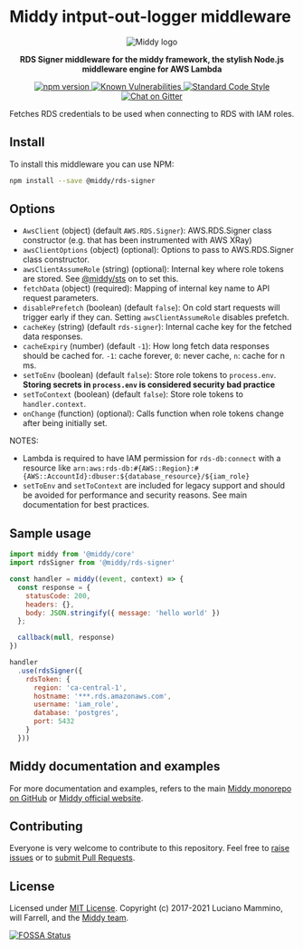 # Middy intput-out-logger middleware

<div align="center">
  <img alt="Middy logo" src="https://raw.githubusercontent.com/middyjs/middy/master/docs/img/middy-logo.png"/>
</div>

<div align="center">
  <p><strong>RDS Signer middleware for the middy framework, the stylish Node.js middleware engine for AWS Lambda</strong></p>
</div>

<div align="center">
<p>
  <a href="http://badge.fury.io/js/%40middy%2Frds-signer">
    <img src="https://badge.fury.io/js/%40middy%2Frds-signer.svg" alt="npm version" style="max-width:100%;">
  </a>
  <a href="https://snyk.io/test/github/middyjs/middy">
    <img src="https://snyk.io/test/github/middyjs/middy/badge.svg" alt="Known Vulnerabilities" data-canonical-src="https://snyk.io/test/github/middyjs/middy" style="max-width:100%;">
  </a>
  <a href="https://standardjs.com/">
    <img src="https://img.shields.io/badge/code_style-standard-brightgreen.svg" alt="Standard Code Style"  style="max-width:100%;">
  </a>
  <a href="https://gitter.im/middyjs/Lobby">
    <img src="https://badges.gitter.im/gitterHQ/gitter.svg" alt="Chat on Gitter"  style="max-width:100%;">
  </a>
</p>
</div>

Fetches RDS credentials to be used when connecting to RDS with IAM roles.

## Install

To install this middleware you can use NPM:

```bash
npm install --save @middy/rds-signer
```


## Options

- `AwsClient` (object) (default `AWS.RDS.Signer`): AWS.RDS.Signer class constructor (e.g. that has been instrumented with AWS XRay)
- `awsClientOptions` (object) (optional): Options to pass to AWS.RDS.Signer class constructor.
- `awsClientAssumeRole` (string) (optional): Internal key where role tokens are stored. See [@middy/sts](/packages/sts/README.md) on to set this.
- `fetchData` (object) (required): Mapping of internal key name to API request parameters.
- `disablePrefetch` (boolean) (default `false`): On cold start requests will trigger early if they can. Setting `awsClientAssumeRole` disables prefetch.
- `cacheKey` (string) (default `rds-signer`): Internal cache key for the fetched data responses.
- `cacheExpiry` (number) (default `-1`): How long fetch data responses should be cached for. `-1`: cache forever, `0`: never cache, `n`: cache for n ms.
- `setToEnv` (boolean) (default `false`): Store role tokens to `process.env`. **Storing secrets in `process.env` is considered security bad practice**
- `setToContext` (boolean) (default `false`): Store role tokens to `handler.context`.
- `onChange` (function) (optional): Calls function when role tokens change after being initially set.

NOTES:
- Lambda is required to have IAM permission for `rds-db:connect` with a resource like `arn:aws:rds-db:#{AWS::Region}:#{AWS::AccountId}:dbuser:${database_resource}/${iam_role}`
- `setToEnv` and `setToContext` are included for legacy support and should be avoided for performance and security reasons. See main documentation for best practices.

## Sample usage

```javascript
import middy from '@middy/core'
import rdsSigner from '@middy/rds-signer'

const handler = middy((event, context) => {
  const response = {
    statusCode: 200,
    headers: {},
    body: JSON.stringify({ message: 'hello world' })
  };

  callback(null, response)
})

handler
  .use(rdsSigner({
    rdsToken: {
      region: 'ca-central-1', 
      hostname: '***.rds.amazonaws.com', 
      username: 'iam_role', 
      database: 'postgres', 
      port: 5432
    }
  }))
```


## Middy documentation and examples

For more documentation and examples, refers to the main [Middy monorepo on GitHub](https://github.com/middyjs/middy) or [Middy official website](https://middy.js.org).


## Contributing

Everyone is very welcome to contribute to this repository. Feel free to [raise issues](https://github.com/middyjs/middy/issues) or to [submit Pull Requests](https://github.com/middyjs/middy/pulls).


## License

Licensed under [MIT License](LICENSE). Copyright (c) 2017-2021 Luciano Mammino, will Farrell, and the [Middy team](https://github.com/middyjs/middy/graphs/contributors).

<a href="https://app.fossa.io/projects/git%2Bgithub.com%2Fmiddyjs%2Fmiddy?ref=badge_large">
  <img src="https://app.fossa.io/api/projects/git%2Bgithub.com%2Fmiddyjs%2Fmiddy.svg?type=large" alt="FOSSA Status"  style="max-width:100%;">
</a>
